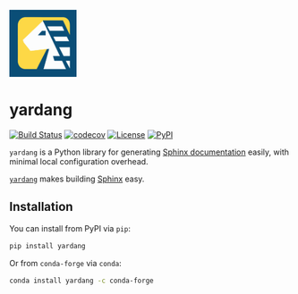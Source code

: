 <a href="https://github.com/python-project-templates/yardang"><img src="https://github.com/python-project-templates/yardang/blob/main/docs/logo.png?raw=true" alt="yardang" width="120"></a>

# yardang

[![Build Status](https://github.com/python-project-templates/yardang/actions/workflows/build.yml/badge.svg?branch=main&event=push)](https://github.com/python-project-templates/yardang/actions/workflows/build.yml)
[![codecov](https://codecov.io/gh/python-project-templates/yardang/branch/main/graph/badge.svg)](https://codecov.io/gh/python-project-templates/yardang)
[![License](https://img.shields.io/github/license/python-project-templates/yardang)](https://github.com/python-project-templates/yardang)
[![PyPI](https://img.shields.io/pypi/v/yardang.svg)](https://pypi.python.org/pypi/yardang)

`yardang` is a Python library for generating [Sphinx documentation](https://www.sphinx-doc.org/en/master/) easily, with minimal local configuration overhead.

[`yardang`](https://www.britannica.com/science/yardang) makes building [Sphinx](https://www.sphinx-doc.org/en/master/) easy.

## Installation
You can install from PyPI via `pip`:

```bash
pip install yardang
```

Or from `conda-forge` via `conda`:

```bash
conda install yardang -c conda-forge
```
